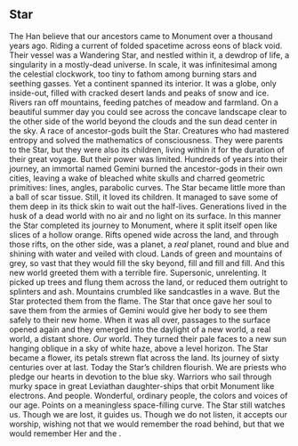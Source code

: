 ## Star
The Han believe that our ancestors came to Monument over a thousand years ago. Riding a current of folded spacetime across eons of black void. Their vessel was a Wandering Star, and nestled within it, a dewdrop of life, a singularity in a mostly-dead universe. In scale, it was infinitesimal among the celestial clockwork, too tiny to fathom among burning stars and seething gasses. Yet a continent spanned its interior. It was a globe, only inside-out, filled with cracked desert lands and peaks of snow and ice. Rivers ran off mountains, feeding patches of meadow and farmland. On a beautiful summer day you could see across the concave landscape clear to the other side of the world beyond the clouds and the sun dead center in the sky.
A race of ancestor-gods built the Star. Creatures who had mastered entropy and solved the mathematics of consciousness. They were parents to the Star, but they were also its children, living within it for the duration of their great voyage. But their power was limited. Hundreds of years into their journey, an immortal named Gemini burned the ancestor-gods in their own cities, leaving a wake of bleached white skulls and charred geometric primitives: lines, angles, parabolic curves. The Star became little more than a ball of scar tissue.
Still, it loved its children. It managed to save some of them deep in its thick skin to wait out the half-lives. Generations lived in the husk of a dead world with no air and no light on its surface. In this manner the Star completed its journey to Monument, where it split itself open like slices of a hollow orange. Rifts opened wide across the land, and through those rifts, on the other side, was a planet, a *real* planet, round and blue and shining with water and veiled with cloud. Lands of green and mountains of grey, so vast that they would fill the sky beyond, fill and fill and fill. And this new world greeted them with a terrible fire. Supersonic, unrelenting. It picked up trees and flung them across the land, or reduced them outright to splinters and ash. Mountains crumbled like sandcastles in a wave. But the Star protected them from the flame. The Star that once gave her soul to save them from the armies of Gemini would give her body to see them safely to their new home.
When it was all over, passages to the surface opened again and they emerged into the daylight of a new world, a real world, a distant shore. *Our* world. They turned their pale faces to a new sun hanging oblique in a sky of white haze, above a level horizon. The Star became a flower, its petals strewn flat across the land. Its journey of sixty centuries over at last.
Today the Star’s children flourish. We are priests who pledge our hearts in devotion to the blue sky. Warriors who sail through murky space in great Leviathan daughter-ships that orbit Monument like electrons. And people. Wonderful, ordinary people, the colors and voices of our age. Points on a meaningless space-filling curve. 
The Star still watches us. Though we are lost, it guides us. Though we do not listen, it accepts our worship, wishing not that we would remember the road behind, but that we would remember Her and the .